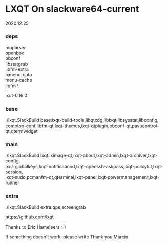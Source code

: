 LXQT On slackware64-current
=================

2020.12.25

### deps
 muparser \
 openbox \
 obconf \
 libstatgrab \
 libfm-extra \
 lxmenu-data \
 menu-cache \
 libfm \

lxqt-0.16.0

### base
./lxqt.SlackBuild base:lxqt-build-tools,libqtxdg,liblxqt,libsysstat,libconfig, \
compton-conf,libfm-qt,lxqt-themes,lxqt-qtplugin,obconf-qt,pavucontrol-qt,qtermwidget

### main
./lxqt.SlackBuild lxqt:lximage-qt,lxqt-about,lxqt-admin,lxqt-archiver,lxqt-config, \
lxqt-globalkeys,lxqt-notificationd,lxqt-openssh-askpass,lxqt-policykit,lxqt-session, \
lxqt-sudo,pcmanfm-qt,qterminal,lxqt-panel,lxqt-powermanagement,lxqt-runner

### extra
./lxqt.SlackBuild extra:qps,screengrab

https://github.com/lxqt

Thanks to Eric Hameleers :-)

If something doesn't work, please write
Thank you Marcin
